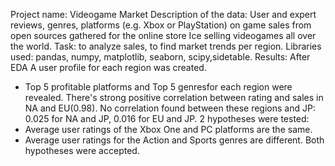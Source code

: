 Project name: Videogame Market
Description of the data: User and expert reviews, genres, platforms (e.g. Xbox or PlayStation) on game sales from open sources gathered for the online store Ice selling videogames all over the world.
Task: to analyze sales, to find market trends per region.
Libraries used: pandas, numpy, matplotlib, seaborn, scipy,sidetable.
Results: After EDA A user profile for each region was created.
- Top 5 profitable platforms and Top 5 genresfor each region were revealed. There's strong positive correlation between rating and sales in NA and EU(0.98). No correlation found between these regions and JP: 0.025 for NA and JP, 0.016 for EU and JP. 2 hypotheses were tested:
- Average user ratings of the Xbox One and PC platforms are the same.
- Average user ratings for the Action and Sports genres are different.
Both hypotheses were accepted.
